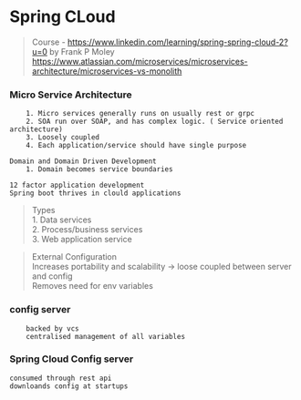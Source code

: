 # Spring CLoud 

> Course  - https://www.linkedin.com/learning/spring-spring-cloud-2?u=0 by Frank P Moley
> https://www.atlassian.com/microservices/microservices-architecture/microservices-vs-monolith


### Micro Service Architecture 
        1. Micro services generally runs on usually rest or grpc
        2. SOA run over SOAP, and has complex logic. ( Service oriented architecture)
        3. Loosely coupled
        4. Each application/service should have single purpose
    
    Domain and Domain Driven Development
        1. Domain becomes service boundaries
        
    12 factor application development
    Spring boot thrives in clould applications


> Types  
    1. Data services  
    2. Process/business services  
    3. Web application service  


> External Configuration  
    Increases portability and scalability ->  loose coupled between server and config  
    Removes need for env variables 
    
### config server  
        backed by vcs  
        centralised management of all variables

### Spring Cloud Config server
    consumed through rest api
    downloands config at startups


    